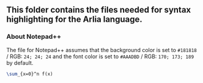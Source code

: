 ## This folder contains the files needed for syntax highlighting for the Arlia language.

### About Notepad++
The file for Notepad++ assumes that the background color is set to ```#181818``` / RGB: ```24; 24; 24```
and the font color is set to ```#AAADBD``` / RGB: ```170; 173; 189``` by default.


```tex
\sum_{x=0}^n f(x)
```
